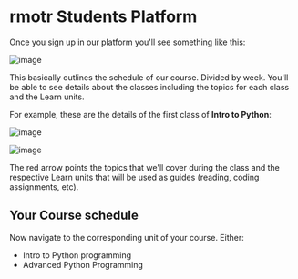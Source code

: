 # rmotr Students Platform

Once you sign up in our platform you'll see something like this:

![image](https://cloud.githubusercontent.com/assets/872296/22601361/4839a6ec-ea1d-11e6-81c7-caa176155b19.png)

This basically outlines the schedule of our course. Divided by week. You'll be able to see details about the classes including the topics for each class and the Learn units.

For example, these are the details of the first class of **Intro to Python**:

![image](https://cloud.githubusercontent.com/assets/872296/22647576/1daf9536-ec51-11e6-85ff-ba2ba435bdee.png)

![image](https://cloud.githubusercontent.com/assets/872296/22647593/32bf7dba-ec51-11e6-870f-cb4bb33274f9.png)

The red arrow points the topics that we'll cover during the class and the respective Learn units that will be used as guides (reading, coding assignments, etc).

## Your Course schedule

Now navigate to the corresponding unit of your course. Either:

* Intro to Python programming
* Advanced Python Programming
